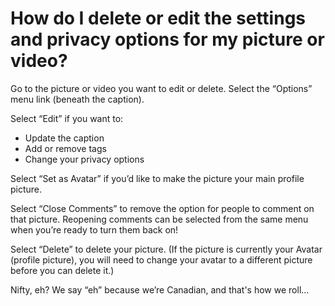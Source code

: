 # How do I delete or edit the settings and privacy options for my picture or video? 

Go to the picture or video you want to edit or delete.  Select the “Options” menu link (beneath the caption). 

Select “Edit” if you want to:
- Update the caption
- Add or remove tags
- Change your privacy options

Select “Set as Avatar” if you’d like to make the picture your main profile picture.

Select “Close Comments” to remove the option for people to comment on that picture. Reopening comments can be selected from the same menu when you’re ready to turn them back on!

Select “Delete” to delete your picture.  (If the picture is currently your Avatar (profile picture), you will need to change your avatar to a different picture before you can delete it.)

Nifty, eh? We say “eh” because we’re Canadian, and that's how we roll...

